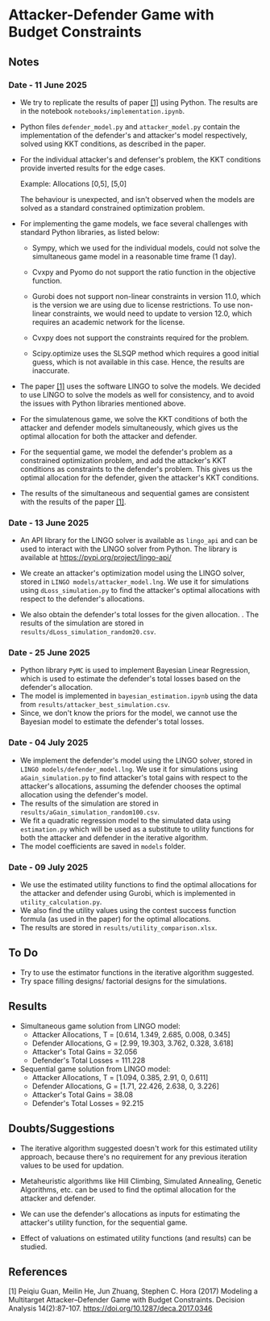 # Attacker-Defender Game with Budget Constraints

## Notes

### Date - 11 June 2025

- We try to replicate the results of paper [[1]](#1) using Python. The results are in the notebook `notebooks/implementation.ipynb`.

- Python files `defender_model.py` and `attacker_model.py` contain the implementation of the defender's and attacker's model respectively, solved using KKT conditions, as described in the paper.

- For the individual attacker's and defenser's problem, the KKT conditions provide inverted results for the edge cases.

    Example: Allocations [0,5], [5,0]

    The behaviour is unexpected, and isn't observed when the models are solved as a standard constrained optimization problem.

- For implementing the game models, we face several challenges with standard Python libraries, as listed below:

  - Sympy, which we used for the individual models, could not solve the simultaneous game model in a reasonable time frame (1 day).

  - Cvxpy and Pyomo do not support the ratio function in the objective function.

  - Gurobi does not support non-linear constraints in version 11.0, which is the version we are using due to license restrictions. To use non-linear constraints, we would need to update to version 12.0, which requires an academic network for the license.

  - Cvxpy does not support the constraints required for the problem.

  - Scipy.optimize uses the SLSQP method which requires a good initial guess, which is not available in this case. Hence, the results are inaccurate.

- The paper [[1]](#1) uses the software LINGO to solve the models.
  We decided to use LINGO to solve the models as well for consistency, and to avoid the issues with Python libraries mentioned above.

- For the simulatenous game, we solve the KKT conditions of both the attacker and defender models simultaneously, which gives us the optimal allocation for both the attacker and defender.

- For the sequential game, we model the defender's problem as a constrained optimization problem, and add the attacker's KKT conditions as constraints to the defender's problem. This gives us the optimal allocation for the defender, given the attacker's KKT conditions.

- The results of the simultaneous and sequential games are consistent with the results of the paper [[1]](#1).

### Date - 13 June 2025

- An API library for the LINGO solver is available as `lingo_api` and can be used to interact with the LINGO solver from Python. The library is available at <https://pypi.org/project/lingo-api/>

- We create an attacker's optimization model using the LINGO solver, stored in `LINGO models/attacker_model.lng`. We use it for simulations using `dLoss_simulation.py` to find the attacker's optimal allocations with respect to the defender's allocations.
- We also obtain the defender's total losses for the given allocation.
. The results of the simulation are stored in `results/dLoss_simulation_random20.csv`.

### Date - 25 June 2025

- Python library `PyMC` is used to implement Bayesian Linear Regression, which is used to estimate the defender's total losses based on the defender's allocation.
- The model is implemented in `bayesian_estimation.ipynb` using the data from `results/attacker_best_simulation.csv`.
- Since, we don't know the priors for the model, we cannot use the Bayesian model to estimate the defender's total losses.

### Date - 04 July 2025

- We implement the defender's model using the LINGO solver, stored in `LINGO models/defender_model.lng`. We use it for simulations using `aGain_simulation.py` to find attacker's total gains with respect to the attacker's allocations, assuming the defender chooses the optimal allocation using the defender's model.
- The results of the simulation are stored in `results/aGain_simulation_random100.csv`.
- We fit a quadratic regression model to the simulated data using `estimation.py` which will be used as a substitute to utility functions for both the attacker and defender in the iterative algorithm.
- The model coefficients are saved in `models` folder.

### Date - 09 July 2025

- We use the estimated utility functions to find the optimal allocations for the attacker and defender using Gurobi, which is implemented in `utility_calculation.py`.
- We also find the utility values using the contest success function formula (as used in the paper) for the optimal allocations.
- The results are stored in `results/utility_comparison.xlsx`.

## To Do

- Try to use the estimator functions in the iterative algorithm suggested.
- Try space filling designs/ factorial designs for the simulations.

## Results

- Simultaneous game solution from LINGO model:
  - Attacker Allocations, T = [0.614, 1.349, 2.685, 0.008, 0.345]
  - Defender Allocations, G = [2.99, 19.303, 3.762, 0.328, 3.618]
  - Attacker's Total Gains = 32.056
  - Defender's Total Losses = 111.228
- Sequential game solution from LINGO model:
  - Attacker Allocations, T = [1.094, 0.385, 2.91, 0, 0.611]
  - Defender Allocations, G = [1.71, 22.426, 2.638, 0, 3.226]
  - Attacker's Total Gains = 38.08
  - Defender's Total Losses = 92.215

## Doubts/Suggestions

- The iterative algorithm suggested doesn't work for this estimated utility approach, because there's no requirement for any previous iteration values to be used for updation.
- Metaheuristic algorithms like Hill Climbing, Simulated Annealing, Genetic Algorithms, etc. can be used to find the optimal allocation for the attacker and defender.

- We can use the defender's allocations as inputs for estimating the attacker's utility function, for the sequential game.

- Effect of valuations on estimated utility functions (and results) can be studied.

## References

<a id="1">[1]</a>
Peiqiu Guan, Meilin He, Jun Zhuang, Stephen C. Hora (2017) Modeling a Multitarget Attacker–Defender Game with Budget Constraints. Decision Analysis 14(2):87-107. <https://doi.org/10.1287/deca.2017.0346>
